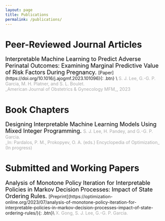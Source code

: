 ```yaml
---
layout: page
title: Publications
permalink: /publications/
---
```


# Peer-Reviewed Journal Articles

<span style="color:black;font-weight:400;font-size:18px">
    Interpretable Machine Learning to Predict Adverse Perinatal Outcomes: Examining Marginal Predictive Value of Risk Factors During Pregnancy.
</span> [Paper](https://doi.org/10.1016/j.ajogmf.2023.101096){: .btn} \
<span style="color:darkgray"> S. J. Lee, G.-G. P. Garcia, M. H. Platner, and S. L. Boulet.<br>
_American Journal of Obstetrics & Gynecology MFM_, 2023 </span>

# Book Chapters
<span style="color:black;font-weight:400;font-size:18px">
   Designing Interpretable Machine Learning Models Using Mixed Integer Programming.
</span> 
<span style="color:darkgray"> S. J. Lee, H. Pandey, and G.-G. P. Garcia.<br>
_In: Pardalos, P. M., Prokopyev, O. A. (eds.) Encyclopedia of Optimization_ (In progress) </span>

# Submitted and Working Papers
<span style="color:black;font-weight:400;font-size:18px">
    Analysis of Monotone Policy Iteration for Interpretable Policies in Markov Decision Processes: Impact of State Ordering Rules.
</span> [Preprint](https://optimization-online.org/2023/07/analysis-of-monotone-policy-iteration-for-interpretable-policies-in-markov-decision-processes-impact-of-state-ordering-rules/){: .btn}\
<span style="color:darkgray"> X. Gong, S. J. Lee, G.-G. P. Garcia. </span>